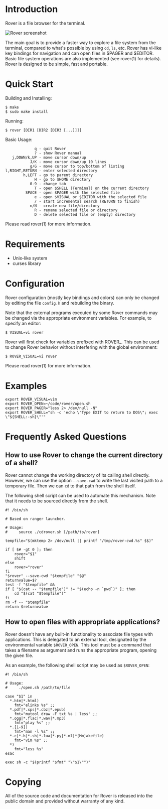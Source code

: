 Introduction
============

Rover is a file browser for the terminal.

![Rover screenshot](/../screenshots/screenshot.png?raw=true "Screenshot")

The main goal is to provide a faster way to explore a file system from the 
terminal, compared to what's possible by using `cd`, `ls`, etc. Rover has 
vi-like key bindings for navigation and can open files in $PAGER and $EDITOR. 
Basic file system operations are also implemented (see rover(1) for details). 
Rover is designed to be simple, fast and portable.

Quick Start
===========

Building and Installing:
```
$ make
$ sudo make install
```

Running:
```
$ rover [DIR1 [DIR2 [DIR3 [...]]]]
```

Basic Usage:
```
             q - quit Rover
             ? - show Rover manual
   j,DOWN/k,UP - move cursor down/up
           J/K - move cursor down/up 10 lines
           g/G - move cursor to top/bottom of listing
l,RIGHT,RETURN - enter selected directory
        h,LEFT - go to parent directory
             H - go to $HOME directory
           0-9 - change tab
             T - open $SHELL (Terminal) on the current directory
         SPACE - open $PAGER with the selected file
             e - open $VISUAL or $EDITOR with the selected file
             / - start incremental search (RETURN to finish)
           n/N - create new file/directory
             R - rename selected file or directory
             D - delete selected file or (empty) directory
```

Please read rover(1) for more information.

Requirements
============

- Unix-like system
- curses library

Configuration
=============

Rover configuration (mostly key bindings and colors) can only be changed by 
editing the file `config.h` and rebuilding the binary.

Note that the external programs executed by some Rover commands may be changed 
via the appropriate environment variables. For example, to specify an editor:
```
$ VISUAL=vi rover
```

Rover will first check for variables prefixed with ROVER_. This can be used to 
change Rover behavior without interfering with the global environment:
```
$ ROVER_VISUAL=vi rover
```

Please read rover(1) for more information.

Examples
========
```
export ROVER_VISUAL=vim
export ROVER_OPEN=~/code/rover/open.sh
export ROVER_PAGER="less 2> /dev/null -N"
export ROVER_SHELL="sh -c 'echo \"Type EXIT to return to DOS\"; exec \"${SHELL:-sh}\"'"
```

Frequently Asked Questions
==========================

How to use Rover to change the current directory of a shell?
------------------------------------------------------------

Rover cannot change the working directory of its calling shell directly.
However, we can use the option `--save-cwd` to write the last visited path
to a temporary file. Then we can `cd` to that path from the shell itself.

The following shell script can be used to automate this mechanism.
Note that it needs to be sourced directly from the shell.

```
#! /bin/sh

# Based on ranger launcher.

# Usage:
#     source ./cdrover.sh [/path/to/rover]

tempfile="$(mktemp 2> /dev/null || printf "/tmp/rover-cwd.%s" $$)"

if [ $# -gt 0 ]; then
    rover="$1"
    shift
else
    rover="rover"
fi
"$rover" --save-cwd "$tempfile" "$@"
returnvalue=$?
test -f "$tempfile" &&
if [ "$(cat -- "$tempfile")" != "$(echo -n `pwd`)" ]; then
    cd "$(cat "$tempfile")"
fi
rm -f -- "$tempfile"
return $returnvalue
```

How to open files with appropriate applications?
------------------------------------------------

Rover doesn't have any built-in functionality to associate file types with
applications. This is delegated to an external tool, designated by the
environmental variable `$ROVER_OPEN`. This tool must be a command that
takes a filename as argument and runs the appropriate program, opening the
given file.

As an example, the following shell script may be used as `$ROVER_OPEN`:

```
#! /bin/sh

# Usage:
#     ./open.sh /path/to/file

case "$1" in
  *.htm|*.html)
    fmt="elinks %s" ;;
  *.pdf|*.xps|*.cbz|*.epub)
    fmt="mutool draw -F txt %s | less" ;;
  *.ogg|*.flac|*.wav|*.mp3)
    fmt="play %s" ;;
  *.[1-9])
    fmt="man -l %s" ;;
  *.c|*.h|*.sh|*.lua|*.py|*.ml|*[Mm]akefile)
    fmt="vim %s" ;;
  *)
    fmt="less %s"
esac

exec sh -c "$(printf "$fmt" "\"$1\"")"
```

Copying
=======

All of the source code and documentation for Rover is released into the public
domain and provided without warranty of any kind.
